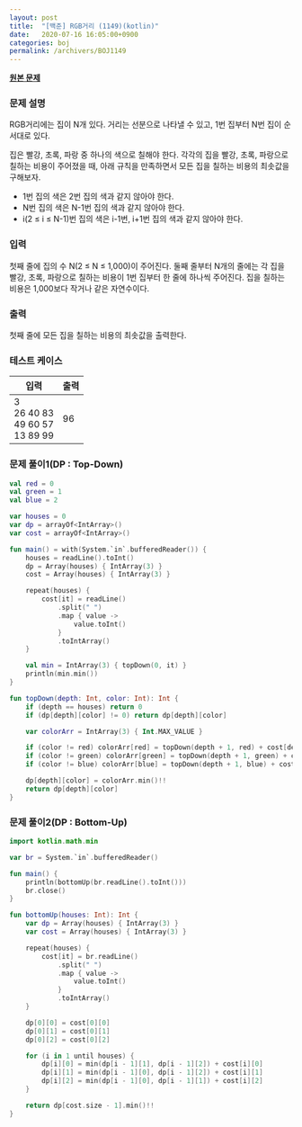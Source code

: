```yaml
---
layout: post
title:  "[백준] RGB거리 (1149)(kotlin)"
date:   2020-07-16 16:05:00+0900
categories: boj
permalink: /archivers/BOJ1149
---
```


**[원본 문제](https://www.acmicpc.net/problem/1149)**

### 문제 설명

RGB거리에는 집이 N개 있다. 거리는 선분으로 나타낼 수 있고, 1번 집부터 N번 집이 순서대로 있다.

집은 빨강, 초록, 파랑 중 하나의 색으로 칠해야 한다. 각각의 집을 빨강, 초록, 파랑으로 칠하는 비용이 주어졌을 때, 아래 규칙을 만족하면서 모든 집을 칠하는 비용의 최솟값을 구해보자.

  * 1번 집의 색은 2번 집의 색과 같지 않아야 한다.
  * N번 집의 색은 N\-1번 집의 색과 같지 않아야 한다.
  * i(2 ≤ i ≤ N\-1)번 집의 색은 i\-1번, i\+1번 집의 색과 같지 않아야 한다.

### 입력

첫째 줄에 집의 수 N(2 ≤ N ≤ 1,000)이 주어진다. 둘째 줄부터 N개의 줄에는 각 집을 빨강, 초록, 파랑으로 칠하는 비용이 1번 집부터 한 줄에 하나씩 주어진다. 집을 칠하는 비용은 1,000보다 작거나 같은 자연수이다.

### 출력

첫째 줄에 모든 집을 칠하는 비용의 최솟값을 출력한다.

### 테스트 케이스

|입력|출력|
|-----|-----|
|3<br>26 40 83<br>49 60 57<br>13 89 99|96|

### 문제 풀이1(DP : Top-Down)

```kotlin
val red = 0
val green = 1
val blue = 2

var houses = 0
var dp = arrayOf<IntArray>()
var cost = arrayOf<IntArray>()

fun main() = with(System.`in`.bufferedReader()) {
    houses = readLine().toInt()
    dp = Array(houses) { IntArray(3) }
    cost = Array(houses) { IntArray(3) }

    repeat(houses) {
        cost[it] = readLine()
            .split(" ")
            .map { value ->
                value.toInt()
            }
            .toIntArray()
    }

    val min = IntArray(3) { topDown(0, it) }
    println(min.min())
}

fun topDown(depth: Int, color: Int): Int {
    if (depth == houses) return 0
    if (dp[depth][color] != 0) return dp[depth][color]

    var colorArr = IntArray(3) { Int.MAX_VALUE }

    if (color != red) colorArr[red] = topDown(depth + 1, red) + cost[depth][color]
    if (color != green) colorArr[green] = topDown(depth + 1, green) + cost[depth][color]
    if (color != blue) colorArr[blue] = topDown(depth + 1, blue) + cost[depth][color]

    dp[depth][color] = colorArr.min()!!
    return dp[depth][color]
}
```

### 문제 풀이2(DP : Bottom-Up)

```kotlin
import kotlin.math.min

var br = System.`in`.bufferedReader()

fun main() {
    println(bottomUp(br.readLine().toInt()))
    br.close()
}

fun bottomUp(houses: Int): Int {
    var dp = Array(houses) { IntArray(3) }
    var cost = Array(houses) { IntArray(3) }

    repeat(houses) {
        cost[it] = br.readLine()
            .split(" ")
            .map { value ->
                value.toInt()
            }
            .toIntArray()
    }

    dp[0][0] = cost[0][0]
    dp[0][1] = cost[0][1]
    dp[0][2] = cost[0][2]

    for (i in 1 until houses) {
        dp[i][0] = min(dp[i - 1][1], dp[i - 1][2]) + cost[i][0]
        dp[i][1] = min(dp[i - 1][0], dp[i - 1][2]) + cost[i][1]
        dp[i][2] = min(dp[i - 1][0], dp[i - 1][1]) + cost[i][2]
    }

    return dp[cost.size - 1].min()!!
}
```
